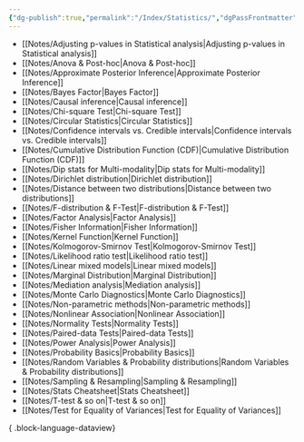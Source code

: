 ```yaml
---
{"dg-publish":true,"permalink":"/Index/Statistics/","dgPassFrontmatter":true,"noteIcon":""}
---
```


- [[Notes/Adjusting p-values in Statistical analysis\|Adjusting p-values in Statistical analysis]]
- [[Notes/Anova & Post-hoc\|Anova & Post-hoc]]
- [[Notes/Approximate Posterior Inference\|Approximate Posterior Inference]]
- [[Notes/Bayes Factor\|Bayes Factor]]
- [[Notes/Causal inference\|Causal inference]]
- [[Notes/Chi-square Test\|Chi-square Test]]
- [[Notes/Circular Statistics\|Circular Statistics]]
- [[Notes/Confidence intervals vs. Credible intervals\|Confidence intervals vs. Credible intervals]]
- [[Notes/Cumulative Distribution Function (CDF)\|Cumulative Distribution Function (CDF)]]
- [[Notes/Dip stats for Multi-modality\|Dip stats for Multi-modality]]
- [[Notes/Dirichlet distribution\|Dirichlet distribution]]
- [[Notes/Distance between two distributions\|Distance between two distributions]]
- [[Notes/F-distribution & F-Test\|F-distribution & F-Test]]
- [[Notes/Factor Analysis\|Factor Analysis]]
- [[Notes/Fisher Information\|Fisher Information]]
- [[Notes/Kernel Function\|Kernel Function]]
- [[Notes/Kolmogorov-Smirnov Test\|Kolmogorov-Smirnov Test]]
- [[Notes/Likelihood ratio test\|Likelihood ratio test]]
- [[Notes/Linear mixed models\|Linear mixed models]]
- [[Notes/Marginal Distribution\|Marginal Distribution]]
- [[Notes/Mediation analysis\|Mediation analysis]]
- [[Notes/Monte Carlo Diagnostics\|Monte Carlo Diagnostics]]
- [[Notes/Non-parametric methods\|Non-parametric methods]]
- [[Notes/Nonlinear Association\|Nonlinear Association]]
- [[Notes/Normality Tests\|Normality Tests]]
- [[Notes/Paired-data Tests\|Paired-data Tests]]
- [[Notes/Power Analysis\|Power Analysis]]
- [[Notes/Probability Basics\|Probability Basics]]
- [[Notes/Random Variables & Probability distributions\|Random Variables & Probability distributions]]
- [[Notes/Sampling & Resampling\|Sampling & Resampling]]
- [[Notes/Stats Cheatsheet\|Stats Cheatsheet]]
- [[Notes/T-test & so on\|T-test & so on]]
- [[Notes/Test for Equality of Variances\|Test for Equality of Variances]]

{ .block-language-dataview}
